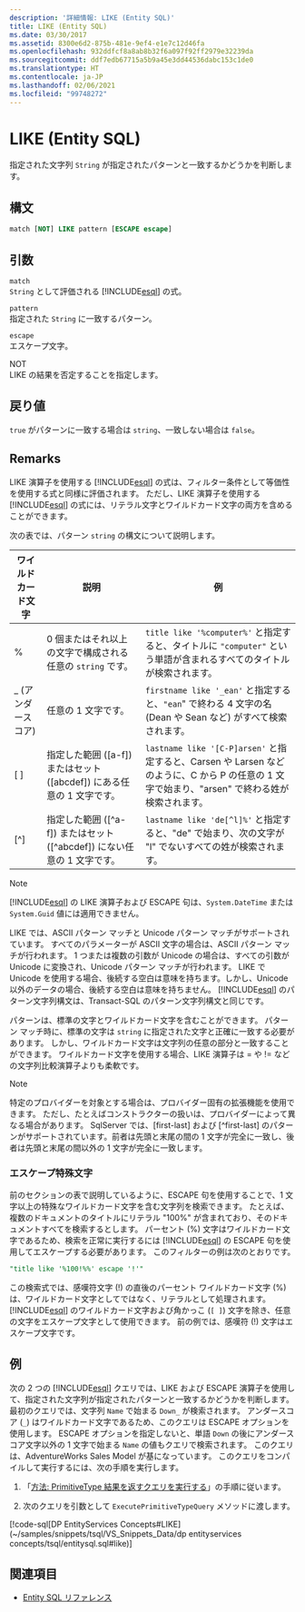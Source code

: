 ```yaml
---
description: '詳細情報: LIKE (Entity SQL)'
title: LIKE (Entity SQL)
ms.date: 03/30/2017
ms.assetid: 8300e6d2-875b-481e-9ef4-e1e7c12d46fa
ms.openlocfilehash: 932ddfcf8a8ab8b32f6a097f92ff2979e32239da
ms.sourcegitcommit: ddf7edb67715a5b9a45e3dd44536dabc153c1de0
ms.translationtype: HT
ms.contentlocale: ja-JP
ms.lasthandoff: 02/06/2021
ms.locfileid: "99748272"
---
```

# <a name="like-entity-sql"></a>LIKE (Entity SQL)

指定された文字列 `String` が指定されたパターンと一致するかどうかを判断します。  
  
## <a name="syntax"></a>構文  
  
```sql  
match [NOT] LIKE pattern [ESCAPE escape]  
```  
  
## <a name="arguments"></a>引数  

 `match`  
 `String` として評価される [!INCLUDE[esql](../../../../../../includes/esql-md.md)] の式。  
  
 `pattern`  
 指定された `String` に一致するパターン。  
  
 `escape`  
 エスケープ文字。  
  
 NOT  
 LIKE の結果を否定することを指定します。  
  
## <a name="return-value"></a>戻り値  

 `true` がパターンに一致する場合は `string`、一致しない場合は `false`。  
  
## <a name="remarks"></a>Remarks  

 LIKE 演算子を使用する [!INCLUDE[esql](../../../../../../includes/esql-md.md)] の式は、フィルター条件として等価性を使用する式と同様に評価されます。 ただし、LIKE 演算子を使用する [!INCLUDE[esql](../../../../../../includes/esql-md.md)] の式には、リテラル文字とワイルドカード文字の両方を含めることができます。  
  
 次の表では、パターン `string` の構文について説明します。  
  
|ワイルドカード文字|説明|例|  
|------------------------|-----------------|-------------|  
|%|0 個またはそれ以上の文字で構成される任意の `string` です。|`title like '%computer%'` と指定すると、タイトルに `"computer"` という単語が含まれるすべてのタイトルが検索されます。|  
|_ (アンダースコア)|任意の 1 文字です。|`firstname like '_ean'` と指定すると、`"ean`" で終わる 4 文字の名 (Dean や Sean など) がすべて検索されます。|  
|[ ]|指定した範囲 ([a-f]) またはセット ([abcdef]) にある任意の 1 文字です。|`lastname like '[C-P]arsen'` と指定すると、Carsen や Larsen などのように、C から P の任意の 1 文字で始まり、"arsen" で終わる姓が検索されます。|  
|[^]|指定した範囲 ([^a-f]) またはセット ([^abcdef]) にない任意の 1 文字です。|`lastname like 'de[^l]%'` と指定すると、"de" で始まり、次の文字が "l" でないすべての姓が検索されます。|  
  
> [!NOTE]
> [!INCLUDE[esql](../../../../../../includes/esql-md.md)] の LIKE 演算子および ESCAPE 句は、`System.DateTime` または `System.Guid` 値には適用できません。  
  
 LIKE では、ASCII パターン マッチと Unicode パターン マッチがサポートされています。 すべてのパラメーターが ASCII 文字の場合は、ASCII パターン マッチが行われます。 1 つまたは複数の引数が Unicode の場合は、すべての引数が Unicode に変換され、Unicode パターン マッチが行われます。 LIKE で Unicode を使用する場合、後続する空白は意味を持ちます。しかし、Unicode 以外のデータの場合、後続する空白は意味を持ちません。 [!INCLUDE[esql](../../../../../../includes/esql-md.md)] のパターン文字列構文は、Transact-SQL のパターン文字列構文と同じです。  
  
 パターンは、標準の文字とワイルドカード文字を含むことができます。 パターン マッチ時に、標準の文字は `string` に指定された文字と正確に一致する必要があります。 しかし、ワイルドカード文字は文字列の任意の部分と一致することができます。 ワイルドカード文字を使用する場合、LIKE 演算子は = や != などの文字列比較演算子よりも柔軟です。  
  
> [!NOTE]
> 特定のプロバイダーを対象とする場合は、プロバイダー固有の拡張機能を使用できます。 ただし、たとえばコンストラクターの扱いは、プロバイダーによって異なる場合があります。 SqlServer では、[first-last] および [^first-last] のパターンがサポートされています。前者は先頭と末尾の間の 1 文字が完全に一致し、後者は先頭と末尾の間以外の 1 文字が完全に一致します。  
  
### <a name="escape"></a>エスケープ特殊文字  

 前のセクションの表で説明しているように、ESCAPE 句を使用することで、1 文字以上の特殊なワイルドカード文字を含む文字列を検索できます。 たとえば、複数のドキュメントのタイトルにリテラル "100%" が含まれており、そのドキュメントすべてを検索するとします。 パーセント (%) 文字はワイルドカード文字であるため、検索を正常に実行するには [!INCLUDE[esql](../../../../../../includes/esql-md.md)] の ESCAPE 句を使用してエスケープする必要があります。 このフィルターの例は次のとおりです。  
  
```sql  
"title like '%100!%%' escape '!'"  
```  
  
 この検索式では、感嘆符文字 (!) の直後のパーセント ワイルドカード文字 (%) は、ワイルドカード文字としてではなく、リテラルとして処理されます。 [!INCLUDE[esql](../../../../../../includes/esql-md.md)] のワイルドカード文字および角かっこ (`[ ]`) 文字を除き、任意の文字をエスケープ文字として使用できます。 前の例では、感嘆符 (!) 文字はエスケープ文字です。  
  
## <a name="example"></a>例  

 次の 2 つの [!INCLUDE[esql](../../../../../../includes/esql-md.md)] クエリでは、LIKE および ESCAPE 演算子を使用して、指定された文字列が指定されたパターンと一致するかどうかを判断します。 最初のクエリでは、文字列 `Name` で始まる `Down_` が検索されます。 アンダースコア (`_`) はワイルドカード文字であるため、このクエリは ESCAPE オプションを使用します。 ESCAPE オプションを指定しないと、単語 `Down` の後にアンダースコア文字以外の 1 文字で始まる `Name` の値もクエリで検索されます。 このクエリは、AdventureWorks Sales Model が基になっています。 このクエリをコンパイルして実行するには、次の手順を実行します。  
  
1. 「[方法: PrimitiveType 結果を返すクエリを実行する](../how-to-execute-a-query-that-returns-primitivetype-results.md)」の手順に従います。  
  
2. 次のクエリを引数として `ExecutePrimitiveTypeQuery` メソッドに渡します。  
  
 [!code-sql[DP EntityServices Concepts#LIKE](~/samples/snippets/tsql/VS_Snippets_Data/dp entityservices concepts/tsql/entitysql.sql#like)]  
  
## <a name="see-also"></a>関連項目

- [Entity SQL リファレンス](entity-sql-reference.md)
